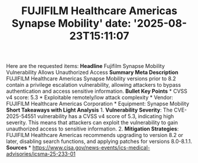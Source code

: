 ﻿---
title: "FUJIFILM Healthcare Americas Synapse Mobility'
date: '2025-08-23T15:11:07"
category: "Markets"
summary: ""
slug: "fujifilm healthcare americas synapse mobility"
source_urls:
  - "https://www.cisa.gov/news-events/ics-medical-advisories/icsma-25-233-01"
seo:
  title: "FUJIFILM Healthcare Americas Synapse Mobility | Hash n Hedge'
  description: '"
  keywords: ["news", "markets", "brief"]
---
Here are the requested items:  **Headline** Fujifilm Synapse Mobility Vulnerability Allows Unauthorized Access  **Summary Meta Description** FUJIFILM Healthcare Americas Synapse Mobility versions prior to 8.2 contain a privilege escalation vulnerability, allowing attackers to bypass authentication and access sensitive information.  **Bullet Key Points**  * CVSS v4 score: 5.3 * Exploitable remotely/low attack complexity * Vendor: FUJIFILM Healthcare Americas Corporation * Equipment: Synapse Mobility  **Short Takeaways with Light Analysis**  1. **Vulnerability Severity**: The CVE-2025-54551 vulnerability has a CVSS v4 score of 5.3, indicating high severity. This means that attackers can exploit the vulnerability to gain unauthorized access to sensitive information. 2. **Mitigation Strategies**: FUJIFILM Healthcare Americas recommends upgrading to version 8.2 or later, disabling search functions, and applying patches for versions 8.0-8.1.1.  **Sources**  * https://www.cisa.gov/news-events/ics-medical-advisories/icsma-25-233-01 
